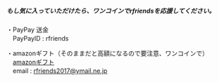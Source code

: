   
##### もし気に入っていただけたら、ワンコインでrfriendsを応援してください。  
  
・PayPay 送金  
　PayPayID  :  rfriends  
  
・amazonギフト（そのままだと高額になるので要注意、ワンコインで）  
　[amazonギフト](https://www.amazon.co.jp/dp/B09TVHNLHX)  
　email  :  rfriends2017@ymail.ne.jp  
   
